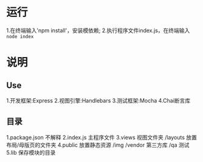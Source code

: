 # 运行
1.在终端输入'npm install'，安装模依赖;
2.执行程序文件index.js，在终端输入`node index`

# 说明

## Use
1.开发框架:Express
2.视图引擎:Handlebars
3.测试框架:Mocha
4.Chai断言库

## 目录
1.package.json 不解释
2.index.js 主程序文件
3.views 视图文件夹
	/layouts 放置布局/母版页的文件夹
4.public 放置静态资源
	/img
	/vendor 第三方库
	/qa 测试
5.lib 保存模块的目录
